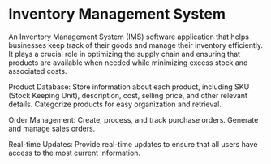 # Inventory Management System


An Inventory Management System (IMS) software application that helps businesses keep track of their goods and manage their inventory efficiently. 
It plays a crucial role in optimizing the supply chain and ensuring that products are available when needed while minimizing excess stock and associated costs.


Product Database:
Store information about each product, including SKU (Stock Keeping Unit), description, cost, selling price, and other relevant details.
Categorize products for easy organization and retrieval.

Order Management:
Create, process, and track purchase orders.
Generate and manage sales orders.

Real-time Updates:
Provide real-time updates to ensure that all users have access to the most current information.
